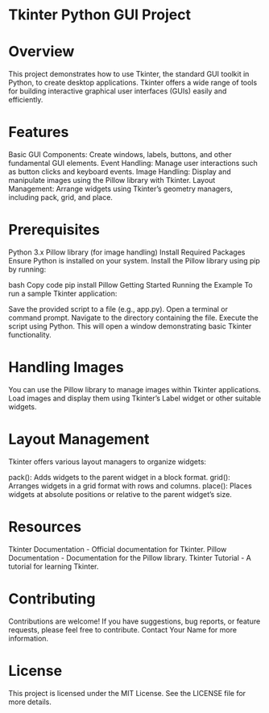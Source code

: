 # Tkinter Python GUI Project
# Overview
This project demonstrates how to use Tkinter, the standard GUI toolkit in Python, to create desktop applications. Tkinter offers a wide range of tools for building interactive graphical user interfaces (GUIs) easily and efficiently.

# Features
Basic GUI Components: Create windows, labels, buttons, and other fundamental GUI elements.
Event Handling: Manage user interactions such as button clicks and keyboard events.
Image Handling: Display and manipulate images using the Pillow library with Tkinter.
Layout Management: Arrange widgets using Tkinter’s geometry managers, including pack, grid, and place.

# Prerequisites
Python 3.x
Pillow library (for image handling)
Install Required Packages
Ensure Python is installed on your system. Install the Pillow library using pip by running:

bash
Copy code
pip install Pillow
Getting Started
Running the Example
To run a sample Tkinter application:

Save the provided script to a file (e.g., app.py).
Open a terminal or command prompt.
Navigate to the directory containing the file.
Execute the script using Python.
This will open a window demonstrating basic Tkinter functionality.

# Handling Images
You can use the Pillow library to manage images within Tkinter applications. Load images and display them using Tkinter’s Label widget or other suitable widgets.

# Layout Management
Tkinter offers various layout managers to organize widgets:

pack(): Adds widgets to the parent widget in a block format.
grid(): Arranges widgets in a grid format with rows and columns.
place(): Places widgets at absolute positions or relative to the parent widget’s size.
# Resources
Tkinter Documentation - Official documentation for Tkinter.
Pillow Documentation - Documentation for the Pillow library.
Tkinter Tutorial - A tutorial for learning Tkinter.
# Contributing
Contributions are welcome! If you have suggestions, bug reports, or feature requests, please feel free to contribute. Contact Your Name for more information.

# License
This project is licensed under the MIT License. See the LICENSE file for more details.
